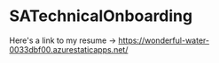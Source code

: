 # SATechnicalOnboarding
Here's a link to my resume -> https://wonderful-water-0033dbf00.azurestaticapps.net/
